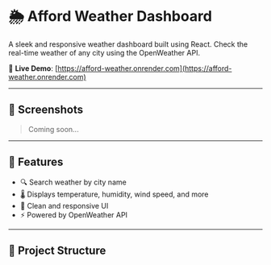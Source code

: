 # 🌦️ Afford Weather Dashboard

A sleek and responsive weather dashboard built using React. Check the real-time weather of any city using the OpenWeather API.

🔗 **Live Demo**: [https://afford-weather.onrender.com](https://afford-weather.onrender.com)

---

## 📸 Screenshots

> Coming soon...

---

## 🚀 Features

- 🔍 Search weather by city name
- 🌡️ Displays temperature, humidity, wind speed, and more
- 🎨 Clean and responsive UI
- ⚡ Powered by OpenWeather API

---

## 📁 Project Structure

